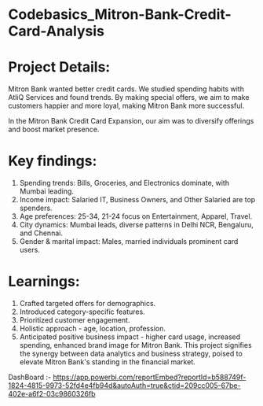 # Codebasics_Mitron-Bank-Credit-Card-Analysis

# Project Details: 
Mitron Bank wanted better credit cards. We studied spending habits with AtliQ Services and found trends. By making special offers, we aim to make customers happier and more loyal, making Mitron Bank more successful.

In the Mitron Bank Credit Card Expansion, our aim was to diversify offerings and boost market presence.

# Key findings:

1. Spending trends: Bills, Groceries, and Electronics dominate, with Mumbai leading.
2. Income impact: Salaried IT, Business Owners, and Other Salaried are top spenders.
3. Age preferences: 25-34, 21-24 focus on Entertainment, Apparel, Travel.
4. City dynamics: Mumbai leads, diverse patterns in Delhi NCR, Bengaluru, and Chennai.
5. Gender & marital impact: Males, married individuals prominent card users.

# Learnings:

1. Crafted targeted offers for demographics.
2. Introduced category-specific features.
3. Prioritized customer engagement.
4. Holistic approach - age, location, profession.
5. Anticipated positive business impact - higher card usage, increased spending, enhanced brand image for Mitron Bank. This project signifies the synergy between data analytics and business strategy, poised to 
    elevate Mitron Bank's standing in the financial market.

DashBoard :- https://app.powerbi.com/reportEmbed?reportId=b588749f-1824-4815-9973-52fd4e4fb94d&autoAuth=true&ctid=209cc005-67be-402e-a6f2-03c9860326fb
